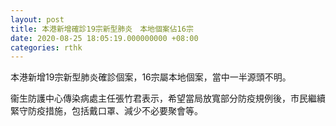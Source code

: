 ```yaml
---
layout: post
title: 本港新增確診19宗新型肺炎　本地個案佔16宗
date: 2020-08-25 18:05:19.000000000 +08:00
categories: rthk
---
```


本港新增19宗新型肺炎確診個案，16宗屬本地個案，當中一半源頭不明。

衞生防護中心傳染病處主任張竹君表示，希望當局放寬部分防疫規例後，市民繼續緊守防疫措施，包括戴口罩、減少不必要聚會等。
